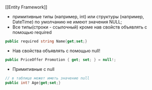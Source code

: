 [[Entity Framework]]

- примитивные типы (например, int) или структуры (например, DateTime) по умолчанию не имеют значения NULL;
- Все типы(строки - ссылочный) кроме нав свойств объявлять с помощью required
```cs
public required string Name{get;set;}
```
- Нав свойства объявлять с помощью null!
```cs
public PriceOffer Promotion { get; set; } = null!;
```
- Примитивные с null
```cs
// в таблице может иметь значение null
public int? Age{get;set;}
```